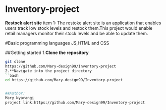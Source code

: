 # Inventory-project
**Restock alert site**
item 1:
The restoke alert site is an application that enables users track low stock levels and restock them.This project 
would enable retail managers monitor their stock levels and be able to update them.

#Basic programming languages
JS,HTML and CSS


##Getting started
1.**Clone the repository**
```bash
git clone 
https://github.com/Mary-design99/Inventory-project
2.**Navigate into the project directory
``bash
cd https://github.com/Mary-design99/Inventory-project


##Author:
Mary Nyarangi
project link:https://github.com/Mary-design99/Inventory-project
